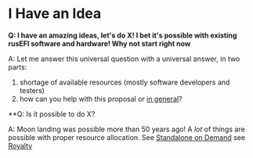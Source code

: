 # I Have an Idea

**Q: I have an amazing ideas, let's do X! I bet it's possible with existing rusEFI software and hardware! Why not start right now**

A: Let me answer this universal question with a universal answer, in two parts:

   1) shortage of available resources (mostly software developers and testers)
   2) how can you help with this proposal or [in general](HOWTO-help-rusEFI)?

**Q: Is it possible to do X?

A: Moon landing was possible more than 50 years ago! A _lot_ of things are possible with proper resource allocation. See [Standalone on Demand](Standalone-on-Demand) see [Royalty](Royalty)
